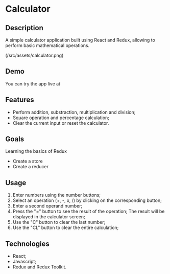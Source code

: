 # Calculator

## Description

A simple calculator application built using React and Redux, allowing to perform basic mathematical operations.

(/src/assets/calculator.png)

## Demo

You can try the app live at

## Features

- Perform addition, substraction, multiplication and division;
- Square operation and percentage calculation;
- Clear the current input or reset the calculator.

## Goals

Learning the basics of Redux

- Create a store
- Create a reducer

## Usage

1.  Enter numbers using the number buttons;
2.  Select an operation (+, -, x, /) by clicking on the corresponding button;
3.  Enter a second operand number;
4.  Press the "=" button to see the result of the operation;
    The result will be displayed in the calculator screen;
5.  Use the "C" button to clear the last number;
6.  Use the "CL" button to clear the entire calculation;

## Technologies

- React;
- Javascript;
- Redux and Redux Toolkit.
